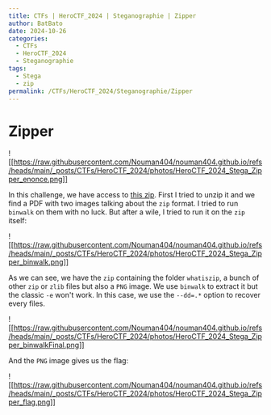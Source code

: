 ```yaml
---
title: CTFs | HeroCTF_2024 | Steganographie | Zipper
author: BatBato
date: 2024-10-26
categories:
  - CTFs
  - HeroCTF_2024
  - Steganographie
tags:
  - Stega
  - zip
permalink: /CTFs/HeroCTF_2024/Steganographie/Zipper
---
```


# Zipper

![[https://raw.githubusercontent.com/Nouman404/nouman404.github.io/refs/heads/main/_posts/CTFs/HeroCTF_2024/photos/HeroCTF_2024_Stega_Zipper_enonce.png]]

In this challenge, we have access to [this zip](https://raw.githubusercontent.com/Nouman404/nouman404.github.io/main/_posts/CTFs/HeroCTF_2024/Stega/secretzip.zip). First I tried to unzip it and we find a PDF with two images talking about the `zip` format. I tried to run `binwalk` on them with no luck. But after a wile, I tried to run it on the `zip` itself:

![[https://raw.githubusercontent.com/Nouman404/nouman404.github.io/refs/heads/main/_posts/CTFs/HeroCTF_2024/photos/HeroCTF_2024_Stega_Zipper_binwalk.png]]

As we can see, we have the `zip` containing the folder `whatiszip`, a bunch of other `zip` or `zlib` files but also a `PNG` image. We use `binwalk` to extract it but the classic `-e` won't work. In this case, we use the `--dd=.*` option to recover every files.

![[https://raw.githubusercontent.com/Nouman404/nouman404.github.io/refs/heads/main/_posts/CTFs/HeroCTF_2024/photos/HeroCTF_2024_Stega_Zipper_binwalkFinal.png]]

And the `PNG` image gives us the flag:

![[https://raw.githubusercontent.com/Nouman404/nouman404.github.io/refs/heads/main/_posts/CTFs/HeroCTF_2024/photos/HeroCTF_2024_Stega_Zipper_flag.png]]